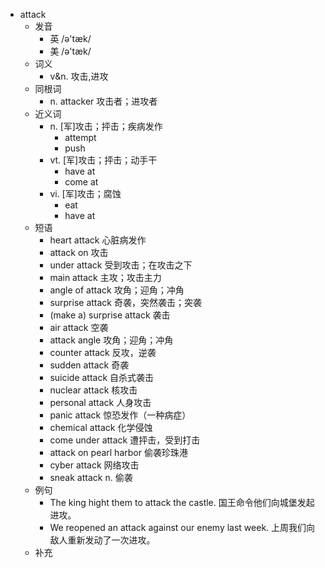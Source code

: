 - attack
  - 发音
    - 英 /ə'tæk/
    - 美 /ə'tæk/
  - 词义
    - v&n. 攻击,进攻
  - 同根词
    - n. attacker 攻击者；进攻者
  - 近义词
    - n. [军]攻击；抨击；疾病发作
      - attempt
      - push
    - vt. [军]攻击；抨击；动手干
      - have at
      - come at
    - vi. [军]攻击；腐蚀
      - eat
      - have at
  - 短语
    - heart attack 心脏病发作
    - attack on 攻击
    - under attack 受到攻击；在攻击之下
    - main attack 主攻；攻击主力
    - angle of attack 攻角；迎角；冲角
    - surprise attack 奇袭，突然袭击；突袭
    - (make a) surprise attack 袭击
    - air attack 空袭
    - attack angle 攻角；迎角；冲角
    - counter attack 反攻，逆袭
    - sudden attack 奇袭
    - suicide attack 自杀式袭击
    - nuclear attack 核攻击
    - personal attack 人身攻击
    - panic attack 惊恐发作（一种病症）
    - chemical attack 化学侵蚀
    - come under attack 遭抨击，受到打击
    - attack on pearl harbor 偷袭珍珠港
    - cyber attack 网络攻击
    - sneak attack n. 偷袭
  - 例句
    - The king hight them to attack the castle. 国王命令他们向城堡发起进攻。
    - We reopened an attack against our enemy last week. 上周我们向敌人重新发动了一次进攻。
  - 补充